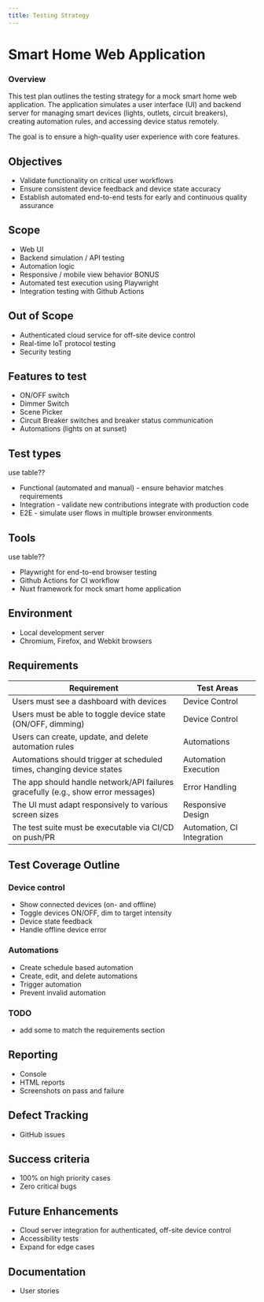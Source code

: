 ```yaml
---
title: Testing Strategy
---
```


# Smart Home Web Application

### Overview

This test plan outlines the testing strategy for a mock smart home web application. The application simulates a user interface (UI) and backend server for managing smart devices (lights, outlets, circuit breakers), creating automation rules, and accessing device status remotely.

The goal is to ensure a high-quality user experience with core features.

## Objectives

- Validate functionality on critical user workflows
- Ensure consistent device feedback and device state accuracy
- Establish automated end-to-end tests for early and continuous quality assurance

## Scope

- Web UI
- Backend simulation / API testing
- Automation logic
- Responsive / mobile view behavior BONUS
- Automated test execution using Playwright
- Integration testing with Github Actions

## Out of Scope

- Authenticated cloud service for off-site device control
- Real-time IoT protocol testing
- Security testing

## Features to test

- ON/OFF switch
- Dimmer Switch
- Scene Picker
- Circuit Breaker switches and breaker status communication
- Automations (lights on at sunset)

## Test types

use table??

- Functional (automated and manual) - ensure behavior matches requirements
- Integration - validate new contributions integrate with production code
- E2E - simulate user flows in multiple browser environments

## Tools

use table??

- Playwright for end-to-end browser testing
- Github Actions for CI workflow
- Nuxt framework for mock smart home application

## Environment

- Local development server
- Chromium, Firefox, and Webkit browsers

## Requirements

| **Requirement**                                                                   | **Test Areas**             |
| --------------------------------------------------------------------------------- | -------------------------- |
| Users must see a dashboard with devices                                           | Device Control             |
| Users must be able to toggle device state (ON/OFF, dimming)                       | Device Control             |
| Users can create, update, and delete automation rules                             | Automations                |
| Automations should trigger at scheduled times, changing device states             | Automation Execution       |
| The app should handle network/API failures gracefully (e.g., show error messages) | Error Handling             |
| The UI must adapt responsively to various screen sizes                            | Responsive Design          |
| The test suite must be executable via CI/CD on push/PR                            | Automation, CI Integration |

## Test Coverage Outline

### Device control

- Show connected devices (on- and offline)
- Toggle devices ON/OFF, dim to target intensity
- Device state feedback
- Handle offline device error

### Automations

- Create schedule based automation
- Create, edit, and delete automations
- Trigger automation
- Prevent invalid automation

### TODO

- add some to match the requirements section

## Reporting

- Console
- HTML reports
- Screenshots on pass and failure

## Defect Tracking

- GitHub issues

## Success criteria

- 100% on high priority cases
- Zero critical bugs

## Future Enhancements

- Cloud server integration for authenticated, off-site device control
- Accessibility tests
- Expand for edge cases

## Documentation

- User stories
